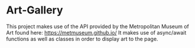 # Art-Gallery

This project makes use of the API provided by the Metropolitan Museum of Art found here: https://metmuseum.github.io/ 
It makes use of async/await functions as well as classes in order to display art to the page.
